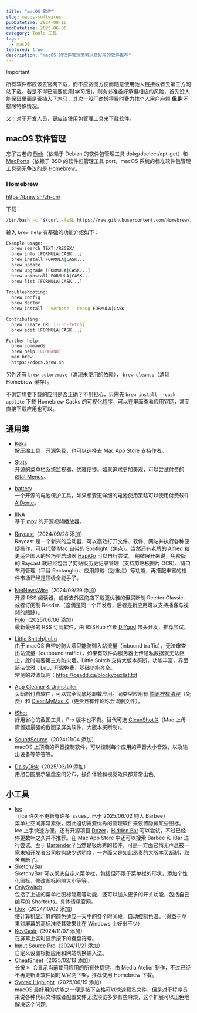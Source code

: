 ```yaml
---
title: "macOS 软件"
slug: macos-softwares
pubDatetime: 2024-08-16
modDatetime: 2025-06-06
category: Tools 工具
tags:
  - macOS
featured: true
description: "macOS 的软件管理策略以及好用的软件推荐"
---
```


> [!important]
> 所有软件都应该去官网下载，而不应贪图方便而随意使用他人链接或者去第三方网站下载。若是不得已需要使用⌈学习版⌋，则务必准备好承担相应的风险，首先没人能保证里面是否植入了木马，其次一般厂商懒得费时费力找个人用户麻烦 **但是** 不排除特殊情况。
>
> 又：对于开发人员，更应该使用包管理工具来下载软件。

## macOS 软件管理

忘了古老的 [Fink](https://github.com/fink/fink)（依赖于 Debian 的软件包管理工具 dpkg/dselect/apt-get）和 [MacPorts](https://github.com/macports/macports-ports)（依赖于 BSD 的软件包管理工具 port，macOS 系统的标准软件包管理工具毫无争议的是 [Homebrew](https://github.com/Homebrew/brew)。

### Homebrew

<https://brew.sh/zh-cn/>

下载：

```bash
/bin/bash -c "$(curl -fsSL https://raw.githubusercontent.com/Homebrew/install/HEAD/install.sh)"
```

输入 `brew help` 有基础的功能介绍如下：

```bash
Example usage:
  brew search TEXT|/REGEX/
  brew info [FORMULA|CASK...]
  brew install FORMULA|CASK...
  brew update
  brew upgrade [FORMULA|CASK...]
  brew uninstall FORMULA|CASK...
  brew list [FORMULA|CASK...]
  
Troubleshooting:
  brew config
  brew doctor
  brew install --verbose --debug FORMULA|CASK

Contributing:
  brew create URL [--no-fetch]
  brew edit [FORMULA|CASK...]

Further help:
  brew commands
  brew help [COMMAND]
  man brew
  https://docs.brew.sh
```

另外还有 `brew autoremove`（清理未使用的依赖），  `brew cleanup`（清理 Homebrew 缓存）。

不确定想要下载的应用是否正确？不用担心，只需先 `brew install --cask applite` 下载 Homebrew Casks 的可视化程序，可以在里面查看应用官网，甚至直接下载应用也可以。

## 通用类

- [Keka](https://github.com/aonez/Keka)  
  解压缩工具，开源免费，也可以选择去 Mac App Store 支持作者。

- [Stats](https://github.com/exelban/stats)  
  开源的菜单栏系统监视器，优雅便捷。如果追求更加美观，可以尝试付费的 [iStat Menus](https://bjango.com/mac/istatmenus/)。

- [battery](https://github.com/actuallymentor/battery)  
  一个开源的电池保护工具，如果想要更详细的电池使用策略可以使用付费软件 [AlDente](https://apphousekitchen.com/)。

- [IINA](https://github.com/iina/iina)  
  基于 [mpv](https://github.com/mpv-player/mpv) 的开源视频播放器。

- [Raycast](https://www.raycast.com/)（2024/09/28 添加）  
  Raycast 是一个新兴的启动器，可以高效打开文件、软件、网站并执行各种便捷操作，可以代替 Mac 自带的 Spotlight（焦点）。当然还有老牌的 [Alfred](https://www.alfredapp.com/) 和更适合国人的轻巧型启动器 [HapiGo](https://www.hapigo.com/) 可以自行尝试。
  稍微展开来说，免费版的 Raycast 就已经包含了剪贴板历史记录管理（支持剪贴板图片 OCR）、窗口布局管理（平替 Rectangle）、应用卸载（划重点）等功能，再搭配丰富的插件市场已经是顶级全能手了。

- [NetNewsWire](https://github.com/Ranchero-Software/NetNewsWire)（2024/09/29 添加）  
  开源 RSS 阅读器，或者去外区商店下载更优雅的但买断制 Reeder Classic. 或者订阅制 Reeder.（这俩是同一个开发者，后者是新应用可以支持播客与视频的跟踪）。  
  [Folo](https://github.com/RSSNext/Folo)（2025/06/06 添加）  
  最新最强的 RSS 订阅软件，由 RSSHub 作者 [DIYgod](https://github.com/diygod) 带头开发，推荐尝试。

- [Little Snitch](https://www.obdev.at/products/littlesnitch/index.html)/[LuLu](https://github.com/objective-see/LuLu)  
  由于 macOS 自带的防火墙只能防御入站流量（inbound traffic），无法审查出站流量（outbound traffic），如果有软件向服务器上传隐私数据就无法阻止，此时需要第三方防火墙。Little Snitch 支持大版本买断，功能丰富，界面简洁优雅；LuLu 开源免费，基础功能齐全。  
  常见的过滤规则：<https://ceadd.ca/blockyouxlist.txt>

- [App Cleaner & Uninstaller](https://nektony.com/zh-hans/mac-app-cleaner)  
  买断制付费软件，可以完全彻底地卸载应用。同类型应用有 [腾讯柠檬清理](https://lemon.qq.com/)（免费）和 [CleanMyMac X](https://macpaw.com/cleanmymac)（更贵且有评论称会误删文件）。

- [iShot](https://better365.com/ishot.html)  
  好用省心的截图工具，Pro 版本也不贵。替代可选 [CleanShot X](https://cleanshot.com/)（Mac 上毋庸置疑最强的截图录屏类软件，大版本买断制）。

- [SoundSource](https://rogueamoeba.com/soundsource/)（2024/11/04 添加）  
  macOS 上顶级的声音控制软件，可以控制每个应用的声音大小音效，以及输出设备等等等等。

- [DaisyDisk](https://daisydiskapp.com/)（2025/03/19 添加）  
  用旭日图展示磁盘空间分布，操作体验和视觉效果都非常出色。

## 小工具

- [Ice](https://github.com/jordanbaird/Ice)  
  （Ice 许久不更新有许多 issues，已于 2025/06/02 购入 Barbee）  
  菜单栏空间非常紧张，因此迫切需要优秀的管理软件来设置隐藏某些图标。Ice 上手快速方便，还有开源项目 [Dozer](https://github.com/Mortennn/Dozer)，[Hidden Bar](https://github.com/dwarvesf/hidden) 可以尝试，不过已经停更数年之久并不推荐。在 Mac App Store 中还可以搜索 Barbee 和 iBar 进行尝试。至于 [Bartender](https://www.macbartender.com/)？当然是极优秀的软件，可是一方面它悄无声息被一家未知开发者公司收购缺少透明度，一方面又是如此昂贵的大版本买断制，取舍自断了。
- [SketchyBar](https://github.com/FelixKratz/SketchyBar)  
  SketchyBar 可以彻底自定义菜单栏，包括但不限于菜单栏的形状，添加个性化图标，修改图标间隙大小等等。
- [OnlySwitch](https://github.com/jacklandrin/OnlySwitch)  
  包括了上述的菜单栏图标隐藏等功能，还可以加入更多的开关功能，包括自己编写的 Shortcuts。具体请见官网。
- [f.lux](https://justgetflux.com/)（2024/10/02 添加）  
  使计算机显示屏的颜色适应一天中的各个时间段，自动控制色温。（得益于苹果对屏幕的高标准使其效果比在 Windows 上好出不少）
- [KeyCastr](https://github.com/keycastr/keycastr)（2024/11/07 添加）  
  在屏幕上实时显示按下的键盘符号。
- [Input Source Pro](https://inputsource.pro/)（2024/11/21 添加）  
  自定义设置根据应用和网站切换输入法。
- [CheatSheet](http://mediaatelier.com/LandingCheatSheet/)（2025/02/13 添加）  
  长按 <kbd> ⌘ </kbd> 会显示当前使用应用的所有快捷键，由 Media Atelier 制作，不过已经不再更新此软件同时从官网下架，推荐使用 Homebrew 下载。
- [Syntax Highlight](https://github.com/sbarex/SourceCodeSyntaxHighlight)（2025/06/19 添加）  
  macOS 最好用的功能之一便是按下空格可以快速预览文件，但是对于程序员来说各种代码文件或者配置文件无法预览多少有些麻烦，这个扩展可以出色地解决这个问题。